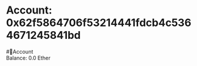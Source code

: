 
Account: 0x62f5864706f53214441fdcb4c5364671245841bd
===================================================
  
#📜Account  
Balance: 0.0 Ether